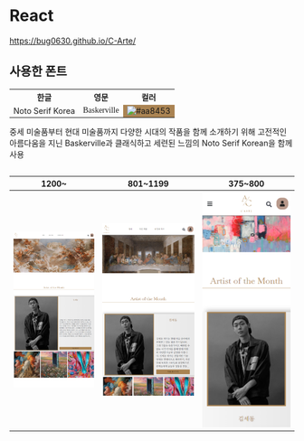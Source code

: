 # React

https://bug0630.github.io/C-Arte/

## 사용한 폰트

<table>
  <tr>
    <th>한글</th>
    <th>영문</th>
    <th>컬러</th>
  </tr>
  <tr>
    <td>Noto Serif Korea</td>
    <td style="font-family: 'Baskerville', serif;">Baskerville</td>
    <td style="background-color: #aa8453;">
      <img src="https://via.placeholder.com/150/aa8453/FFFFFF?text=%23aa8453" width="100" height="100" alt="#aa8453">
    </td>
  </tr>
</table>

중세 미술품부터 현대 미술품까지 다양한 시대의 작품을 함께 소개하기 위해 고전적인 아름다움을 지닌 Baskerville과 클래식하고 세련된 느낌의 Noto Serif Korean을 함께 사용
##
| 1200~ | 801~1199 | 375~800 | 
|---|---|---|
| <img src="git img/1200/screencapture-bug0630-github-io-C-Arte-2024-06-25-16_44_08 (1).png" width="400"> | <img src="git img/801/screencapture-bug0630-github-io-C-Arte-2024-06-25-16_48_35 (1).png" width="400"> | <img src="git img/375/screencapture-localhost-3000-C-Arte-2024-06-25-17_00_31 (1).png" width="400"> | 
